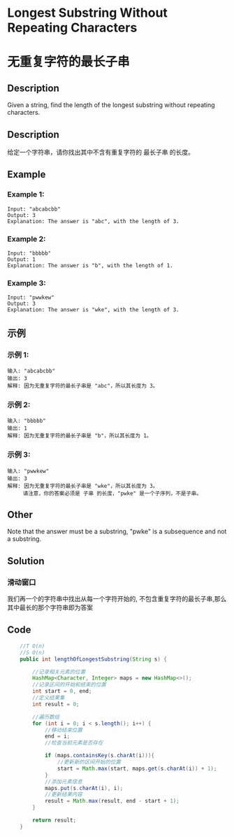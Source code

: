 # Longest Substring Without Repeating Characters
# 无重复字符的最长子串

## Description
Given a string, find the length of the longest substring without repeating characters.

## Description
给定一个字符串，请你找出其中不含有重复字符的 最长子串 的长度。

## Example
### Example 1:
    Input: "abcabcbb"
    Output: 3 
    Explanation: The answer is "abc", with the length of 3. 

### Example 2:
    Input: "bbbbb"
    Output: 1
    Explanation: The answer is "b", with the length of 1.

### Example 3:
    Input: "pwwkew"
    Output: 3
    Explanation: The answer is "wke", with the length of 3. 

## 示例
### 示例 1:
    输入: "abcabcbb"
    输出: 3 
    解释: 因为无重复字符的最长子串是 "abc"，所以其长度为 3。

### 示例 2:
    输入: "bbbbb"
    输出: 1
    解释: 因为无重复字符的最长子串是 "b"，所以其长度为 1。

### 示例 3:
    输入: "pwwkew"
    输出: 3
    解释: 因为无重复字符的最长子串是 "wke"，所以其长度为 3。
         请注意，你的答案必须是 子串 的长度，"pwke" 是一个子序列，不是子串。

## Other
Note that the answer must be a substring, "pwke" is a subsequence and not a substring.

## Solution
### 滑动窗口
我们再一个的字符串中找出从每一个字符开始的, 不包含重复字符的最长子串,那么其中最长的那个字符串即为答案


## Code 

```java
    //T O(n)
    //S O(n)
    public int lengthOfLongestSubstring(String s) {

        //记录相关元素的位置
        HashMap<Character, Integer> maps = new HashMap<>();
        //记录区间的开始和结束的位置
        int start = 0, end;
        //定义结果集
        int result = 0;

        //遍历数组
        for (int i = 0; i < s.length(); i++) {
            //移动结束位置
            end = i;
            //检查当前元素是否存在

            if (maps.containsKey(s.charAt(i))){
                //更新新的区间开始的位置
                start = Math.max(start, maps.get(s.charAt(i)) + 1);
            }
            //添加元素信息
            maps.put(s.charAt(i), i);
            //更新结果内容
            result = Math.max(result, end - start + 1);
        }

        return result;
    }
```
